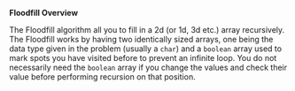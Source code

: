 **Floodfill Overview**

The Floodfill algorithm all you to fill in a 2d (or 1d, 3d etc.) array recursively. The Floodfill works by having two identically sized arrays, one being the data type given in the problem (usually a `char`) and a `boolean` array used to mark spots you have visited before to prevent an infinite loop. You do not necessarily need the `boolean` array if you change the values and check their value before performing recursion on that position.